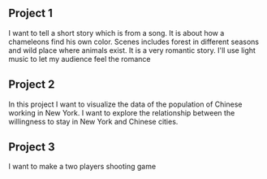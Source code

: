 ## Project 1
I want to tell a short story which is from a song. It is about how a chameleons find his own color.
Scenes includes forest in different seasons and wild place where animals exist. It is a very romantic story. I'll use light music to let my audience feel the romance

## Project 2
In this project  I want to visualize the data of the population of Chinese working in New York. I want to explore the relationship between the willingness to stay in New York and Chinese cities.

## Project 3
I want to make a two players shooting game
